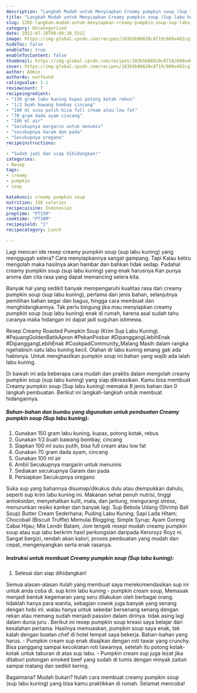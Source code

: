 ```yaml
---
description: "Langkah Mudah untuk Menyiapkan Creamy pumpkin soup (Sup labu kuning), Lezat Sekali"
title: "Langkah Mudah untuk Menyiapkan Creamy pumpkin soup (Sup labu kuning), Lezat Sekali"
slug: 1265-langkah-mudah-untuk-menyiapkan-creamy-pumpkin-soup-sup-labu-kuning-lezat-sekali
category: Uncategorized
date: 2022-07-20T00:09:30.531Z
image: https://img-global.cpcdn.com/recipes/103b5b86620c8719/680x482cq70/creamy-pumpkin-soup-sup-labu-kuning-foto-resep-utama.jpg
hideToc: false
enableToc: true
enableTocContent: false
thumbnail: https://img-global.cpcdn.com/recipes/103b5b86620c8719/680x482cq70/creamy-pumpkin-soup-sup-labu-kuning-foto-resep-utama.jpg
cover: https://img-global.cpcdn.com/recipes/103b5b86620c8719/680x482cq70/creamy-pumpkin-soup-sup-labu-kuning-foto-resep-utama.jpg
author: Admin
authorAv: notfound
ratingvalue: 3.1
reviewcount: 7
recipeingredient:
- "150 gram labu kuning kupas potong kotak rebus"
- "1/2 buah bawang bombay cincang"
- "100 ml susu putih bisa full cream atau low fat"
- "70 gram dada ayam cincang"
- "100 ml air"
- "Secukupnya margarin untuk menumis"
- "secukupnya Garam dan pada"
- "Secukupnya oregano"
recipeinstructions:

- "Sudah jadi dan siap dihidangkan!"
categories:
- Resep
tags:
- creamy
- pumpkin
- soup

katakunci: creamy pumpkin soup 
nutrition: 158 calories
recipecuisine: Indonesian
preptime: "PT15M"
cooktime: "PT38M"
recipeyield: "1"
recipecategory: Lunch

---
```



Lagi mencari ide resep creamy pumpkin soup (sup labu kuning) yang menggugah selera? Cara menyiapkannya sangat gampang. Tapi Kalau keliru mengolah maka hasilnya akan hambar dan bahkan tidak sedap. Padahal creamy pumpkin soup (sup labu kuning) yang enak harusnya Kan punya aroma dan cita rasa yang dapat memancing selera kita.


Banyak hal yang sedikit banyak mempengaruhi kualitas rasa dari creamy pumpkin soup (sup labu kuning), pertama dari jenis bahan, selanjutnya pemilihan bahan segar dan bagus, hingga cara membuat dan menghidangkannya. Tak perlu bingung jika mau menyiapkan creamy pumpkin soup (sup labu kuning) enak di rumah, karena asal sudah tahu caranya maka hidangan ini dapat jadi suguhan istimewa.

Resep Creamy Roasted Pumpkin Soup (Krim Sup Labu Kuning). #PejuangGoldenBatikApron #PekanPosbar #DipanggangLlebihEnak #DipanggangLebihEnak #CookpadCommunity_Malang Masih dalam rangka ngehabisin satu labu kuning kecil. Olahan dr labu kuning emang gak ada habisnya. Untuk menghasilkan pumpkin soup ini bahan yang wajib ada ialah labu kuning.


Di bawah ini ada beberapa cara mudah dan praktis dalam mengolah creamy pumpkin soup (sup labu kuning) yang siap dikreasikan. Kamu bisa membuat Creamy pumpkin soup (Sup labu kuning) memakai 8 jenis bahan dan 0 langkah pembuatan. Berikut ini langkah-langkah untuk membuat hidangannya.

<!--inarticleads1-->

##### Bahan-bahan dan bumbu yang digunakan untuk pembuatan Creamy pumpkin soup (Sup labu kuning):

1. Gunakan 150 gram labu kuning, kupas, potong kotak, rebus
1. Gunakan 1/2 buah bawang bombay, cincang
1. Siapkan 100 ml susu putih, bisa full cream atau low fat
1. Gunakan 70 gram dada ayam, cincang
1. Gunakan 100 ml air
1. Ambil Secukupnya margarin untuk menumis
1. Sediakan secukupnya Garam dan pada
1. Persiapkan Secukupnya oregano


Suka sup yang bahannya disumap/dikukus dulu atau diempukkan dahulu, seperti sup krim labu kuning ini. Makanan sehat penuh nutrisi, tinggi antioksidan, menyehatkan kulit, mata, dan jantung, mengurangi stress, menurunkan resiko kanker dan banyak lagi. Sup Bebola Udang (Shrimp Ball Soup) Butter Cream Sederhana; Puding Labu Kuning; Sapi Lada Hitam; Chocoball (Biscuit Truffle) Memulai Blogging; Simple Syrup; Ayam Goreng Cabai Hijau; Mie Lendir Batam; Jom tengok resepi mudah creamy pumpkin soup atau sup labu berkrim hasil perkongsian daripada Keroroyz Royz ni. Sangat bergizi, rendah akan kalori, proses pembuatan yang mudah dan cepat, mengenyangkan serta enak rasanya. 

<!--inarticleads2-->

##### Instruksi untuk membuat Creamy pumpkin soup (Sup labu kuning):


1. Selesai dan siap dihidangkan!

Semua alasan-alasan itulah yang membuat saya merekomendasikan sup ini untuk anda coba di. sup krim labu kuning - pumpkin cream soup, Memasak menjadi bentuk kegemaran yang seru dilakukan oleh berbagai orang. tidaklah hanya para wanita, sebagian cowok juga banyak yang senang dengan hobi ini. walau hanya untuk sekedar bersenang senang dengan rekan atau memang sudah menjadi passion dalam dirinya. tidak asing lagi dalam dunia juru . Berikut ini resep pumpkin soup kreasi saya belajar dari kesalahan pertama. Hasilnya memuaskan, pumpkin soup saya enak, tak kalah dengan buatan chef di hotel tempat saya bekerja. Bahan-bahan yang harus. - Pumpkin cream sup enak disajikan dengan roti tawar yang crunchy. Bisa panggang sampai kecoklatan roti tawarnya, setelah itu potong kotak-kotak untuk taburan di atas sup labu. - Pumpkin cream sup juga lezat jika ditaburi potongan smoked beef yang sudah di tumis dengan minyak zaitun sampai matang dan sedikit kering. 

Bagaimana? Mudah bukan? Itulah cara membuat creamy pumpkin soup (sup labu kuning) yang bisa kamu praktikkan di rumah. Selamat mencoba!
